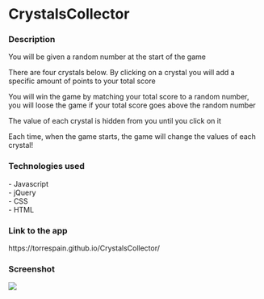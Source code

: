 # CrystalsCollector

<h3>Description</h3>
You will be given a random number at the start of the game

There are four crystals below. By clicking on a crystal you will add a specific amount of points to your total score

You will win the game by matching your total score to a random number, you will loose the game if your total score goes above the random number

The value of each crystal is hidden from you until you click on it

Each time, when the game starts, the game will change the values of each crystal!

<h3>Technologies used</h3>
- Javascript <br>
- jQuery <br>
- CSS<br>
- HTML


<h3>Link to the app</h3>
https://torrespain.github.io/CrystalsCollector/

<h3>Screenshot</h3>
<img src=assets/images/capture.png>
